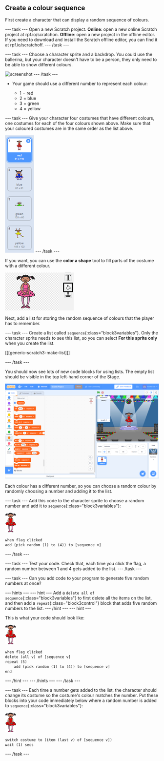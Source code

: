 ## Create a colour sequence

First create a character that can display a random sequence of colours.

--- task ---
Open a new Scratch project.
**Online**: open a new online Scratch project at rpf.io/scratchon.
**Offline**: open a new project in the offline editor.
If you need to download and install the Scratch offline editor, you can find it at rpf.io/scratchoff.
--- /task ---

--- task ---
Choose a character sprite and a backdrop. You could use the ballerina, but your character doesn't have to be a person, they only need to be able to show different colours.

![screenshot](images/colour-sprite.png)
--- /task ---

+ Your game should use a different number to represent each colour:

	+ 1 = red
	+ 2 = blue
	+ 3 = green
	+ 4 = yellow

--- task ---
Give your character four costumes that have different colours, one costumes for each of the four colours shown above. Make sure that your coloured costumes are in the same order as the list above.

![screenshot](images/colour-costume.png)
--- /task ---

If you want, you can use the **color a shape** tool to fill parts of the costume with a different colour.

![color-a-shape](images/color-a-shape.png)

Next, add a list for storing the random sequence of colours that the player has to remember.

--- task ---
Create a list called `sequence`{:class="block3variables"}. Only the character sprite needs to see this list, so you can select **For this sprite only** when you create the list.

[[[generic-scratch3-make-list]]]

--- /task ---

You should now see lots of new code blocks for using lists. The empty list should be visible in the top left-hand corner of the Stage.

![screenshot](images/colour-list-blocks.png)

Each colour has a different number, so you can choose a random colour by randomly choosing a number and adding it to the list.

--- task ---
Add this code to the character sprite to choose a random number and add it to `sequence`{:class="block3variables"}:

![ballerina](images/ballerina.png)
```blocks3
when flag clicked
add (pick random (1) to (4)) to [sequence v]
```
--- /task ---

--- task ---
Test your code. Check that, each time you click the flag, a random number between 1 and 4 gets added to the list.
--- /task ---

--- task ---
Can you add code to your program to generate five random numbers at once?

--- hints ---
--- hint ---
Add 
a `delete all of sequence`{:class="block3variables"} to first delete all the items on the list, and then add a  `repeat`{:class="block3control"} block that adds five random numbers to the list.
--- /hint ---
--- hint ---

This is what your code should look like:

![ballerina](images/ballerina.png)

```blocks3
when flag clicked
delete (all v) of [sequence v]
repeat (5)
	add (pick random (1) to (4)) to [sequence v]
end
```
--- /hint --- --- /hints ---
--- /task ---

--- task ---
Each time a number gets added to the list, the character should change its costume so the costume's colour matches the number. Put these blocks into your code immediately below where a random number is added to `sequence`{:class="block3variables"}:

![ballerina](images/ballerina.png)

```blocks3
switch costume to (item (last v) of [sequence v])
wait (1) secs
```
--- /task ---
